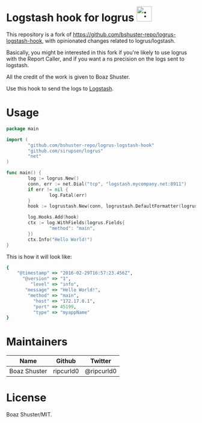 # Logstash hook for logrus <img src="http://i.imgur.com/hTeVwmJ.png" width="40" height="40" alt=":walrus:" class="emoji" title=":walrus:" />
This repository is a fork of https://github.com/bshuster-repo/logrus-logstash-hook, with opinionated changes related to logrus/logstash.

Basically, you might be interested in this fork if you're likely to use logrus with the Report Caller, and if you want a ns precision on the logs sent to logstash.

All the credit of the work is given to Boaz Shuster.

Use this hook to send the logs to [Logstash](https://www.elastic.co/products/logstash).

# Usage

```go
package main

import (
        "github.com/bshuster-repo/logrus-logstash-hook"
        "github.com/sirupsen/logrus"
        "net"
)

func main() {
        log := logrus.New()
        conn, err := net.Dial("tcp", "logstash.mycompany.net:8911")
        if err != nil {
                log.Fatal(err)
        }
        hook := logrustash.New(conn, logrustash.DefaultFormatter(logrus.Fields{"type": "myappName"}))

        log.Hooks.Add(hook)
        ctx := log.WithFields(logrus.Fields{
                "method": "main",
        })
        ctx.Info("Hello World!")
}

```

This is how it will look like:

```ruby
{
    "@timestamp" => "2016-02-29T16:57:23.456Z",
      "@version" => "1",
         "level" => "info",
       "message" => "Hello World!",
        "method" => "main",
          "host" => "172.17.0.1",
          "port" => 45199,
          "type" => "myappName"
}
```

# Maintainers

Name         | Github    | Twitter    |
------------ | --------- | ---------- |
Boaz Shuster | ripcurld0 | @ripcurld0 |

# License

Boaz Shuster/MIT.

